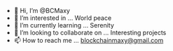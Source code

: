 - 👋 Hi, I’m @BCMaxy
- 👀 I’m interested in ... World peace
- 🌱 I’m currently learning ... Serenity
- 💞️ I’m looking to collaborate on ... Interesting projects
- 📫 How to reach me ... blockchainmaxy@gmail.com

<!---
BCMaxy/BCMaxy is a ✨ special ✨ repository because its `README.md` (this file) appears on your GitHub profile.
You can click the Preview link to take a look at your changes.
--->
